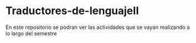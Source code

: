 # Traductores-de-lenguajeII
En este repositorio se podran ver las actividades que se vayan realizando a lo largo del semestre
